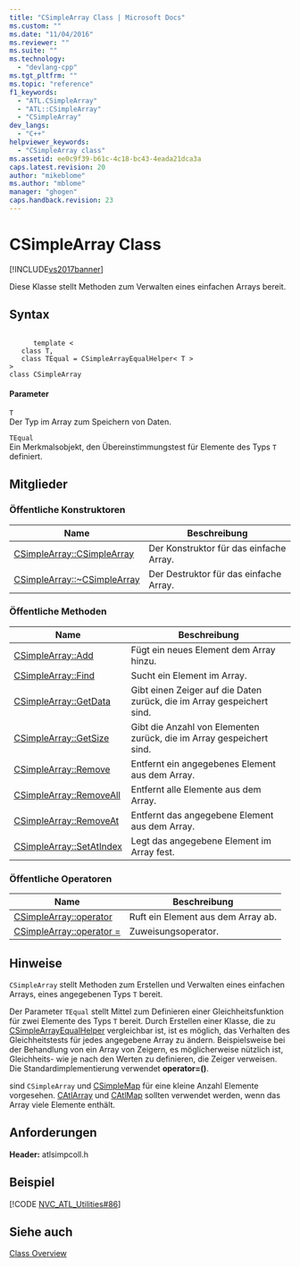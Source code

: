 ```yaml
---
title: "CSimpleArray Class | Microsoft Docs"
ms.custom: ""
ms.date: "11/04/2016"
ms.reviewer: ""
ms.suite: ""
ms.technology: 
  - "devlang-cpp"
ms.tgt_pltfrm: ""
ms.topic: "reference"
f1_keywords: 
  - "ATL.CSimpleArray"
  - "ATL::CSimpleArray"
  - "CSimpleArray"
dev_langs: 
  - "C++"
helpviewer_keywords: 
  - "CSimpleArray class"
ms.assetid: ee0c9f39-b61c-4c18-bc43-4eada21dca3a
caps.latest.revision: 20
author: "mikeblome"
ms.author: "mblome"
manager: "ghogen"
caps.handback.revision: 23
---
```

# CSimpleArray Class
[!INCLUDE[vs2017banner](../../assembler/inline/includes/vs2017banner.md)]

Diese Klasse stellt Methoden zum Verwalten eines einfachen Arrays bereit.  
  
## Syntax  
  
```  
  
      template <  
   class T,  
   class TEqual = CSimpleArrayEqualHelper< T >  
>   
class CSimpleArray  
```  
  
#### Parameter  
 `T`  
 Der Typ im Array zum Speichern von Daten.  
  
 `TEqual`  
 Ein Merkmalsobjekt, den Übereinstimmungstest für Elemente des Typs `T` definiert.  
  
## Mitglieder  
  
### Öffentliche Konstruktoren  
  
|Name|Beschreibung|  
|----------|------------------|  
|[CSimpleArray::CSimpleArray](../Topic/CSimpleArray::CSimpleArray.md)|Der Konstruktor für das einfache Array.|  
|[CSimpleArray::~CSimpleArray](../Topic/CSimpleArray::~CSimpleArray.md)|Der Destruktor für das einfache Array.|  
  
### Öffentliche Methoden  
  
|Name|Beschreibung|  
|----------|------------------|  
|[CSimpleArray::Add](../Topic/CSimpleArray::Add.md)|Fügt ein neues Element dem Array hinzu.|  
|[CSimpleArray::Find](../Topic/CSimpleArray::Find.md)|Sucht ein Element im Array.|  
|[CSimpleArray::GetData](../Topic/CSimpleArray::GetData.md)|Gibt einen Zeiger auf die Daten zurück, die im Array gespeichert sind.|  
|[CSimpleArray::GetSize](../Topic/CSimpleArray::GetSize.md)|Gibt die Anzahl von Elementen zurück, die im Array gespeichert sind.|  
|[CSimpleArray::Remove](../Topic/CSimpleArray::Remove.md)|Entfernt ein angegebenes Element aus dem Array.|  
|[CSimpleArray::RemoveAll](../Topic/CSimpleArray::RemoveAll.md)|Entfernt alle Elemente aus dem Array.|  
|[CSimpleArray::RemoveAt](../Topic/CSimpleArray::RemoveAt.md)|Entfernt das angegebene Element aus dem Array.|  
|[CSimpleArray::SetAtIndex](../Topic/CSimpleArray::SetAtIndex.md)|Legt das angegebene Element im Array fest.|  
  
### Öffentliche Operatoren  
  
|Name|Beschreibung|  
|----------|------------------|  
|[CSimpleArray::operator](../Topic/CSimpleArray::operator.md)|Ruft ein Element aus dem Array ab.|  
|[CSimpleArray::operator \=](../Topic/CSimpleArray::operator%20=.md)|Zuweisungsoperator.|  
  
## Hinweise  
 `CSimpleArray` stellt Methoden zum Erstellen und Verwalten eines einfachen Arrays, eines angegebenen Typs `T` bereit.  
  
 Der Parameter `TEqual` stellt Mittel zum Definieren einer Gleichheitsfunktion für zwei Elemente des Typs `T` bereit.  Durch Erstellen einer Klasse, die zu [CSimpleArrayEqualHelper](../../atl/reference/csimplearrayequalhelper-class.md) vergleichbar ist, ist es möglich, das Verhalten des Gleichheitstests für jedes angegebene Array zu ändern.  Beispielsweise bei der Behandlung von ein Array von Zeigern, es möglicherweise nützlich ist, Gleichheits\- wie je nach den Werten zu definieren, die Zeiger verweisen.  Die Standardimplementierung verwendet **operator\=\(\)**.  
  
 sind `CSimpleArray` und [CSimpleMap](../../atl/reference/csimplemap-class.md) für eine kleine Anzahl Elemente vorgesehen.  [CAtlArray](../../atl/reference/catlarray-class.md) und [CAtlMap](../../atl/reference/catlmap-class.md) sollten verwendet werden, wenn das Array viele Elemente enthält.  
  
## Anforderungen  
 **Header:** atlsimpcoll.h  
  
## Beispiel  
 [!CODE [NVC_ATL_Utilities#86](../CodeSnippet/VS_Snippets_Cpp/NVC_ATL_Utilities#86)]  
  
## Siehe auch  
 [Class Overview](../../atl/atl-class-overview.md)